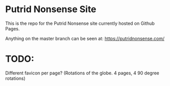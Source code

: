 # Putrid Nonsense Site

This is the repo for the Putrid Nonsense site currently hosted on Github Pages.

Anything on the master branch can be seen at: https://putridnonsense.com/

# TODO:

Different favicon per page? (Rotations of the globe. 4 pages, 4 90 degree rotations)